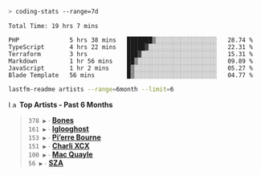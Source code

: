 ```zsh
> coding-stats --range=7d
```

<!--START_SECTION:waka-->

```text
Total Time: 19 hrs 7 mins

PHP              5 hrs 38 mins   ███████▒░░░░░░░░░░░░░░░░░   28.74 %
TypeScript       4 hrs 22 mins   █████▓░░░░░░░░░░░░░░░░░░░   22.31 %
Terraform        3 hrs           ███▓░░░░░░░░░░░░░░░░░░░░░   15.31 %
Markdown         1 hr 56 mins    ██▒░░░░░░░░░░░░░░░░░░░░░░   09.89 %
JavaScript       1 hr 2 mins     █▒░░░░░░░░░░░░░░░░░░░░░░░   05.27 %
Blade Template   56 mins         █▒░░░░░░░░░░░░░░░░░░░░░░░   04.77 %
```

<!--END_SECTION:waka-->

```zsh
lastfm-readme artists --range=6month --limit=6
```

<!--START_LASTFM_ARTISTS:{"period": "6month", "rows": 6}-->
<a href="https://last.fm" target="_blank"><img src="https://user-images.githubusercontent.com/17434202/215290617-e793598d-d7c9-428f-9975-156db1ba89cc.svg" alt="Last.fm Logo" width="18" height="13"/></a> **Top Artists - Past 6 Months**

> `378 ▶️` ∙ **[Bones](https://www.last.fm/music/Bones)**<br/>
> `161 ▶️` ∙ **[Iglooghost](https://www.last.fm/music/Iglooghost)**<br/>
> `153 ▶️` ∙ **[Pi’erre Bourne](https://www.last.fm/music/Pi%E2%80%99erre+Bourne)**<br/>
> `151 ▶️` ∙ **[Charli XCX](https://www.last.fm/music/Charli+XCX)**<br/>
> `100 ▶️` ∙ **[Mac Quayle](https://www.last.fm/music/Mac+Quayle)**<br/>
> `56 ▶️` ∙ **[SZA](https://www.last.fm/music/SZA)**<br/>
<!--END_LASTFM_ARTISTS-->

